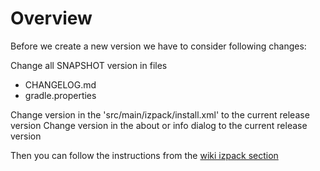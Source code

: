 # Overview

Before we create a new version we have to consider following changes:

Change all SNAPSHOT version in files
* CHANGELOG.md
* gradle.properties

Change version in the 'src/main/izpack/install.xml' to the current release version
Change version in the about or info dialog to the current release version

Then you can follow the instructions from the [wiki izpack section](https://github.com/astrapi69/mystic-crypt-ui/wiki/How-to-create-izpack-installer-with-gradle)
